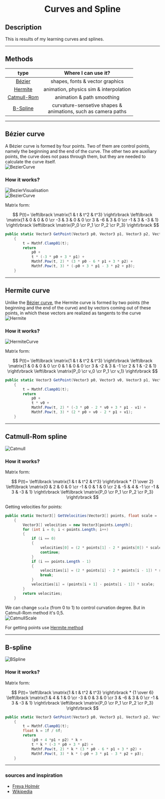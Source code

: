 <h1 align="center"> Curves and Spline</h1>

## Description
This is results of my learning curves and splines.
***

## Methods

type |  Where I can use it?
:----:|:---------------------:
[Bézier](#beziersection) | shapes, fonts & vector graphics
[Hermite](#hermitesection) | animation, physics sim & interpolation
[Catmull-Rom](#catmullsection) | animation & path smoothing
[B-Spline](#bsplinelsection) | curvature-sensetive shapes &<br> animations, such as camera paths
***

## <a id="beziersection">Bézier curve
A Bézier curve is formed by four points. Two of them are control points, namely the beginning and the end of the curve. The other two are auxiliary points, the curve does not pass through them, but they are needed to calculate the curve itself.  
![BezierCurve](https://user-images.githubusercontent.com/70095026/222391334-2aa7aea3-6342-4bbd-87d9-0c733c3de936.gif)

### How it works?
![BezierVisualisation](https://user-images.githubusercontent.com/70095026/222672969-e8243aeb-ad4b-4cdf-a50f-15b24948141a.gif)  
![BezierCurve](https://user-images.githubusercontent.com/70095026/222417678-3018c701-a7ef-42e6-83f5-b23be96f3715.png)  
    
Matrix form:
    
$$
    P(t)=
    \left\lbrack \matrix{1 & t & t^2 & t^3} \right\rbrack
    \left\lbrack \matrix{1 & 0 & 0 & 0 \cr
                        -3 & 3 & 0 & 0 \cr
                        3 & -6 & 3 & 0 \cr
                        -1 & 3 & -3 & 1} \right\rbrack
    \left\lbrack \matrix{P_0 \cr
                        P_1 \cr
                        P_2 \cr
                        P_3} \right\rbrack
$$
```C#
public static Vector3 GetPoint(Vector3 p0, Vector3 p1, Vector3 p2, Vector3 p3, float t)
    {
        t = Mathf.Clamp01(t);
        return
            p0 +
            t * (-3 * p0 + 3 * p1) +
            Mathf.Pow(t, 2) * (3 * p0 - 6 * p1 + 3 * p2) +
            Mathf.Pow(t, 3) * (-p0 + 3 * p1 - 3 * p2 + p3);
    }
```
***

## <a id="hermitesection">Hermite curve
Unlike the [Bézier curve](#beziersection), the Hermite curve is formed by two points (the beginning and the end of the curve) and by vectors coming out of these points, in which these vectors are realized as tangents to the curve
![Hermite](https://user-images.githubusercontent.com/70095026/222453698-4724b1de-8a2b-474b-9f12-f8d95e8e9d7a.gif)
    
### How it works?
![HermiteCurve](https://user-images.githubusercontent.com/70095026/222454752-3421b256-4d85-437c-9d5e-dcf62a2838df.png)
    
Matrix form:
    
$$
    P(t)=
    \left\lbrack \matrix{1 & t & t^2 & t^3} \right\rbrack
    \left\lbrack \matrix{1 & 0 & 0 & 0 \cr
                        0 & 1 & 0 & 0 \cr
                        3 & -2 & 3 & -1 \cr
                        2 & 1 & -2 & 1} \right\rbrack
    \left\lbrack \matrix{P_0 \cr
                        v_0 \cr
                        P_1 \cr
                        v_1} \right\rbrack
$$
```C#
public static Vector3 GetPoint(Vector3 p0, Vector3 v0, Vector3 p1, Vector3 v1, float t)
    {
        t = Mathf.Clamp01(t);
        return
            p0 +
            t * v0 +
            Mathf.Pow(t, 2) * (-3 * p0 - 2 * v0 + 3 * p1 - v1) +
            Mathf.Pow(t, 3) * (2 * p0 + v0 - 2 * p1 + v1);
    }
```
***

## <a id="catmullsection">Catmull-Rom spline
![Catmull](https://user-images.githubusercontent.com/70095026/222519774-63d88ab6-d2ec-4d29-8a1a-80e2f03a99a3.gif)
### How it works?

Matrix form:
    
$$
    P(t)=
    \left\lbrack \matrix{1 & t & t^2 & t^3} \right\rbrack * {1 \over 2}
    \left\lbrack \matrix{0 & 2 & 0 & 0 \cr
                        -1 & 0 & 1 & 0 \cr
                        2 & -5 & 4 & -1 \cr
                        -1 & 3 & -3 & 1} \right\rbrack
    \left\lbrack \matrix{P_0 \cr
                        P_1 \cr
                        P_2 \cr
                        P_3} \right\rbrack
$$

Getting velocities for points:
```C#
public static Vector3[] GetVelocities(Vector3[] points, float scale = .5f)
    {
        Vector3[] velocities = new Vector3[points.Length];
        for (int i = 0; i < points.Length; i++)
        {
            if (i == 0)
            {
                velocities[0] = (2 * points[1] - 2 * points[0]) * scale;
                continue;
            }
            if (i == points.Length - 1)
            {
                velocities[i] = (2 * points[i] - 2 * points[i - 1]) * scale;
                break;
            }
            velocities[i] = (points[i + 1] - points[i - 1]) * scale;
        }
        return velocities;
    }
```
We can change ```scale``` (from 0 to 1) to control curvation degree. But in Catmull-Rom method it's 0,5.  
![CatmullScale](https://user-images.githubusercontent.com/70095026/222517405-ecaba1a1-9af7-48bb-b772-275a93b51f69.gif)

For getting points use [Hermite method](#hermitesection)<br>
***

## <a id="bsplinelsection">B-spline
![BSpline](https://user-images.githubusercontent.com/70095026/222896302-37c3aa92-2f4b-44fe-8935-8e9061613141.gif)
### How it works?

Matrix form:
  
$$
    P(t)=
    \left\lbrack \matrix{1 & t & t^2 & t^3} \right\rbrack * {1 \over 6}
    \left\lbrack \matrix{1 & 4 & 1 & 0 \cr
                        -3 & 0 & 3 & 0 \cr
                        3 & -6 & 3 & 0 \cr
                        -1 & 3 & -3 & 1} \right\rbrack
    \left\lbrack \matrix{P_0 \cr
                        P_1 \cr
                        P_2 \cr
                        P_3} \right\rbrack
$$
            
```C#
public static Vector3 GetPoint(Vector3 p0, Vector3 p1, Vector3 p2, Vector3 p3, float t)
    {
        t = Mathf.Clamp01(t);
        float k = 1f / 6f;
        return
            (p0 + 4 *p1 + p2) * k +
            t * k * (-3 * p0 + 3 * p2) +
            Mathf.Pow(t, 2) * k * (3 * p0 - 6 * p1 + 3 * p2) +
            Mathf.Pow(t, 3) * k * (-p0 + 3 * p1 - 3 * p2 + p3);
    }
```
***

### sources and inspiration

* [Freya Holmér](https://www.youtube.com/@Acegikmo/featured)
* [Wikipedia](https://en.wikipedia.org/wiki/Bezier_curve)
